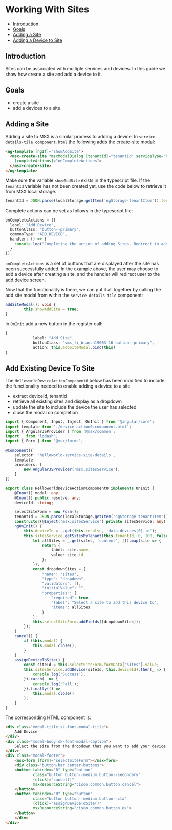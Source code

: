 # Working With Sites
* [Introduction](#introduction)
* [Goals](#goals)
* [Adding a Site](#adding-a-site)
* [Adding a Device to Site](#adding-a-device-to-a-site)


## Introduction
Sites can be associated with multiple services and devices. In this guide we show how create a site and add a device to it.


## Goals
* create a site
* add a devices to a site


## Adding a Site
Adding a site to MSX is a similar process to adding a device. In `service-details-tile.component.html` the following adds the create-site modal:

```html
<ng-template [ngIf]="showAddSite">
  <msx-create-site *msxModalDialog [tenantId]="tenantId" serviceType="helloworld" (close)="showAddSite = false"
    [completeActions]="onCompleteActions">
  </msx-create-site>
</ng-template>
``` 

Make sure the variable `showAddSite` exists in the typescript file. If  the `tenantId` variable has not been created yet, use the code below to retrieve it from MSX local storage.

```typescript
tenantId = JSON.parse(localStorage.getItem('ngStorage-tenantItem')).tenantId;
```

Complete actions can be set as follows in the typescript file:

```typescript
onCompleteActions = [{
  label: "Add Device",
  buttonClass: "button--primary",
  commonType: "ADD_DEVICE",
  handler: () => {
    console.log("Completing the action of adding Sites. Redirect to add device screen"); 
  }
}];
```

`onCompleteActions` is a set of buttons that are displayed after the site has been successfully added.
In the example above, the user may choose to add a device after creating a site, and the handler will redirect user to the add device screen.

Now that the functionality is there, we can put it all together by calling the add site modal from within the `service-details-tile` component:

```typescript
addSiteModal(): void {
		this.showAddSite = true;
}
```

In `OnInit` add a new button in the register call:

```typescript
{
			label: "Add Site",
			buttonClass: "vms_fi_branch19003-16 button--primary",
			action: this.addSiteModal.bind(this)
}
```

## Add Existing Device To Site
The `HelloworldDeviceActionComponent0` below has been modified to include the functionality needed to enable adding a device to a site
- extract deviceId, tenantId
- retrieve all existing sites and display as a dropdown
- update the site to include the device the user has selected
- close the modal on completion

```typescript
import { Component, Input, Inject, OnInit } from '@angular/core';
import template from './device-action0.component.html';
import { AngularJSProvider } from '@msx/common';
import _ from 'lodash';
import { Form } from '@msx/forms';

@Component({
	selector: 'helloworld-service-site-details',
	template,
	providers: [
		new AngularJSProvider('msx.sitesService'),
	]
})

export class HelloworldDeviceActionComponent0 implements OnInit {
	@Input() modal: any;
	@Input() public resolve: any;
	deviceId: string;

	selectSiteForm = new Form();
	tenantId = JSON.parse(localStorage.getItem('ngStorage-tenantItem')).tenantId;
	constructor(@Inject('msx.sitesService') private sitesService: any) { }
	ngOnInit() {
		this.deviceId = _.get(this.resolve, 'data.devices[0].id');
		this.sitesService.getSitesByTenant(this.tenantId, 0, 100, false, false).then(sites => {
			let allSites = _.get(sites, 'content', []).map(site => {
				return {
					label: site.name,
					value: site.id
				};
			});
			const dropdownSites = {
				"name": "sites",
				"type": "dropdown",
				"validators": [],
				"initialValue": "",
				"properties": {
					"required": true,
					"label": "Select a site to add this device to",
					"items": allSites
				}
			};
			this.selectSiteForm.addFields([dropdownSites]);
		});
	}
	cancel() {
		if (this.modal) {
			this.modal.close();
		}
	}
	assignDeviceToSite() {
		const siteId = this.selectSiteForm.formData['sites'].value;
		this.sitesService.addDevice(siteId, this.deviceId).then(_ => {
			console.log('Success');
		}).catch(_ => {
			console.log('Fail');
		}).finally(() =>
			this.modal.close()
		);
	}
}
```

The corresponding HTML component is:
```html
<div class="modal-title sk-font-modal-title">
	Add Device
</div>
<div class="modal-body sk-font-modal-caption">
	Select the site from the dropdown that you want to add your device to
</div>
<div class="modal-footer">
	<msx-form [form]="selectSiteForm"></msx-form>
	<div class="button-bar center-buttons">
    <button tabindex="0" type="button" 
            class="button button--medium button--secondary" 
            (click)="cancel()"
            msxResourceString="cisco.common.button.cancel">
    </button>
    <button tabindex="0" type="button" 
            class="button button--medium button--cta" 
            (click)="assignDeviceToSite()"
            msxResourceString="cisco.common.button.ok">
    </button>
	</div>
</div>
```
